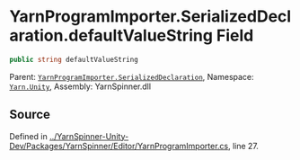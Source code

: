 # YarnProgramImporter.SerializedDeclaration.defaultValueString Field


```csharp
public string defaultValueString
```



<div class="class-metadata">

Parent: [`YarnProgramImporter.SerializedDeclaration`](/api/csharp/yarn.unity/yarnprogramimporter.serializeddeclaration.md), Namespace: [`Yarn.Unity`](/api/csharp/yarn.unity/README.md), Assembly: YarnSpinner.dll
</div>

## Source
Defined in [../YarnSpinner-Unity-Dev/Packages/YarnSpinner/Editor/YarnProgramImporter.cs](https://github.com/YarnSpinnerTool/YarnSpinner-Unity//blob/develop/Editor/YarnProgramImporter.cs#L27), line 27.
